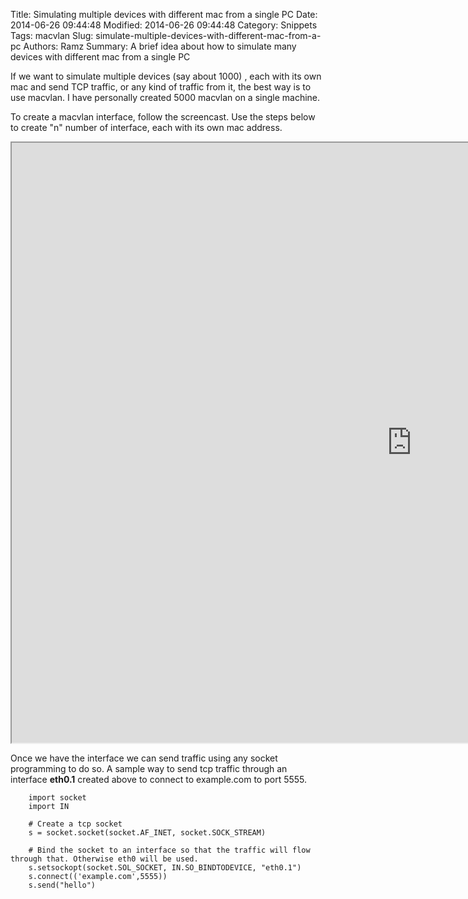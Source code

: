 Title: Simulating multiple devices with different mac from a single PC
Date: 2014-06-26 09:44:48
Modified: 2014-06-26 09:44:48
Category: Snippets
Tags: macvlan
Slug: simulate-multiple-devices-with-different-mac-from-a-pc
Authors: Ramz
Summary: A brief idea about how to simulate many devices with different mac from a single PC

If we want to simulate multiple devices (say about 1000) , each with its own mac and send TCP traffic, or any kind of traffic from it,
the best way is to use macvlan. I have personally created 5000 macvlan on a single machine. 

To create a macvlan interface, follow the screencast. Use the steps below to create "n" number of interface, each with its own mac address.

<iframe src="http://showterm.io/26596f68595a3afdd21ad" width="1280" height="960"></iframe>

Once we have the interface we can send traffic using any socket programming to do so.
A sample way to send tcp traffic through an interface **eth0.1** created above to connect to example.com to port 5555.

        import socket
        import IN

        # Create a tcp socket
        s = socket.socket(socket.AF_INET, socket.SOCK_STREAM)

        # Bind the socket to an interface so that the traffic will flow through that. Otherwise eth0 will be used.
        s.setsockopt(socket.SOL_SOCKET, IN.SO_BINDTODEVICE, "eth0.1")
        s.connect(('example.com',5555))
        s.send("hello")

